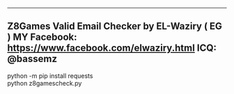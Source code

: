 ------------------------------------------------------------
Z8Games Valid Email Checker by EL-Waziry ( EG )
MY Facebook: https://www.facebook.com/elwaziry.htmI
ICQ: @bassemz
------------------------------------------------------------

python -m pip install requests<br>
python z8gamescheck.py
